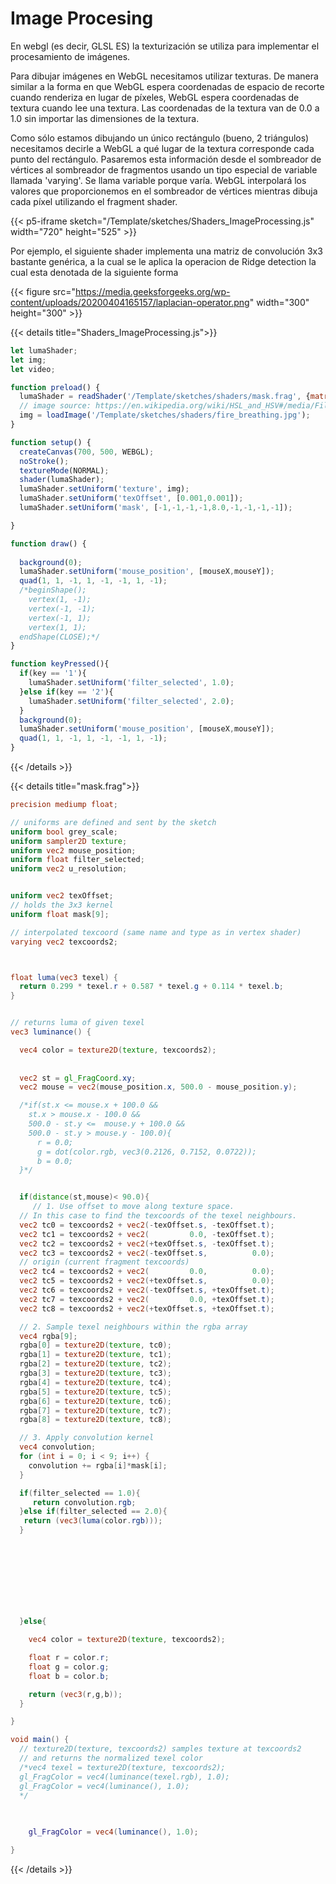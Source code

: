 # Image Procesing 

En webgl (es decir, GLSL ES) la texturización se utiliza para implementar el procesamiento de imágenes.


Para dibujar imágenes en WebGL necesitamos utilizar texturas. De manera similar a la forma en que WebGL espera coordenadas de espacio de recorte cuando renderiza en lugar de píxeles, WebGL espera coordenadas de textura cuando lee una textura. Las coordenadas de la textura van de 0.0 a 1.0 sin importar las dimensiones de la textura.

Como sólo estamos dibujando un único rectángulo (bueno, 2 triángulos) necesitamos decirle a WebGL a qué lugar de la textura corresponde cada punto del rectángulo. Pasaremos esta información desde el sombreador de vértices al sombreador de fragmentos usando un tipo especial de variable llamada 'varying'. Se llama variable porque varía. WebGL interpolará los valores que proporcionemos en el sombreador de vértices mientras dibuja cada píxel utilizando el fragment shader.

{{< p5-iframe sketch="/Template/sketches/Shaders_ImageProcessing.js" width="720" height="525" >}}


Por ejemplo, el siguiente shader implementa una matriz de convolución 3x3 bastante genérica, a la cual se le aplica la operacion de Ridge detection la cual esta denotada de la siguiente forma 



{{< figure src="https://media.geeksforgeeks.org/wp-content/uploads/20200404165157/laplacian-operator.png" width="300" height="300" >}}


{{< details title="Shaders_ImageProcessing.js">}}
```js
let lumaShader;
let img;
let video;

function preload() {
  lumaShader = readShader('/Template/sketches/shaders/mask.frag', {matrices: Tree.NONE});
  // image source: https://en.wikipedia.org/wiki/HSL_and_HSV#/media/File:Fire_breathing_2_Luc_Viatour.jpg
  img = loadImage('/Template/sketches/shaders/fire_breathing.jpg');
}

function setup() {
  createCanvas(700, 500, WEBGL);
  noStroke();
  textureMode(NORMAL);
  shader(lumaShader);
  lumaShader.setUniform('texture', img);
  lumaShader.setUniform('texOffset', [0.001,0.001]);
  lumaShader.setUniform('mask', [-1,-1,-1,-1,8.0,-1,-1,-1,-1]);

}

function draw() {
  
  background(0);
  lumaShader.setUniform('mouse_position', [mouseX,mouseY]);
  quad(1, 1, -1, 1, -1, -1, 1, -1);
  /*beginShape();
    vertex(1, -1);
    vertex(-1, -1);
    vertex(-1, 1);
    vertex(1, 1);
  endShape(CLOSE);*/
}

function keyPressed(){
  if(key == '1'){
    lumaShader.setUniform('filter_selected', 1.0);
  }else if(key == '2'){
    lumaShader.setUniform('filter_selected', 2.0);
  }
  background(0);
  lumaShader.setUniform('mouse_position', [mouseX,mouseY]);
  quad(1, 1, -1, 1, -1, -1, 1, -1);
}
```
{{< /details >}}


{{< details title="mask.frag">}}
```glsl
precision mediump float;

// uniforms are defined and sent by the sketch
uniform bool grey_scale;
uniform sampler2D texture;
uniform vec2 mouse_position;
uniform float filter_selected;
uniform vec2 u_resolution;


uniform vec2 texOffset;
// holds the 3x3 kernel
uniform float mask[9];

// interpolated texcoord (same name and type as in vertex shader)
varying vec2 texcoords2;



float luma(vec3 texel) {
  return 0.299 * texel.r + 0.587 * texel.g + 0.114 * texel.b;
}


// returns luma of given texel
vec3 luminance() {

  vec4 color = texture2D(texture, texcoords2);
  
  
  vec2 st = gl_FragCoord.xy; 
  vec2 mouse = vec2(mouse_position.x, 500.0 - mouse_position.y);

  /*if(st.x <= mouse.x + 100.0 && 
    st.x > mouse.x - 100.0 && 
    500.0 - st.y <=  mouse.y + 100.0 &&
    500.0 - st.y > mouse.y - 100.0){
      r = 0.0;
      g = dot(color.rgb, vec3(0.2126, 0.7152, 0.0722));
      b = 0.0;
  }*/


  if(distance(st,mouse)< 90.0){
     // 1. Use offset to move along texture space.
  // In this case to find the texcoords of the texel neighbours.
  vec2 tc0 = texcoords2 + vec2(-texOffset.s, -texOffset.t);
  vec2 tc1 = texcoords2 + vec2(         0.0, -texOffset.t);
  vec2 tc2 = texcoords2 + vec2(+texOffset.s, -texOffset.t);
  vec2 tc3 = texcoords2 + vec2(-texOffset.s,          0.0);
  // origin (current fragment texcoords)
  vec2 tc4 = texcoords2 + vec2(         0.0,          0.0);
  vec2 tc5 = texcoords2 + vec2(+texOffset.s,          0.0);
  vec2 tc6 = texcoords2 + vec2(-texOffset.s, +texOffset.t);
  vec2 tc7 = texcoords2 + vec2(         0.0, +texOffset.t);
  vec2 tc8 = texcoords2 + vec2(+texOffset.s, +texOffset.t);

  // 2. Sample texel neighbours within the rgba array
  vec4 rgba[9];
  rgba[0] = texture2D(texture, tc0);
  rgba[1] = texture2D(texture, tc1);
  rgba[2] = texture2D(texture, tc2);
  rgba[3] = texture2D(texture, tc3);
  rgba[4] = texture2D(texture, tc4);
  rgba[5] = texture2D(texture, tc5);
  rgba[6] = texture2D(texture, tc6);
  rgba[7] = texture2D(texture, tc7);
  rgba[8] = texture2D(texture, tc8);

  // 3. Apply convolution kernel
  vec4 convolution;
  for (int i = 0; i < 9; i++) {
    convolution += rgba[i]*mask[i];
  }

  if(filter_selected == 1.0){
     return convolution.rgb;
  }else if(filter_selected == 2.0){
   return (vec3(luma(color.rgb)));
  }
    
  

   

   
 
    

  }else{

    vec4 color = texture2D(texture, texcoords2);

    float r = color.r;
    float g = color.g;
    float b = color.b;

    return (vec3(r,g,b));
  }

}

void main() {
  // texture2D(texture, texcoords2) samples texture at texcoords2 
  // and returns the normalized texel color
  /*vec4 texel = texture2D(texture, texcoords2);
  gl_FragColor = vec4(luminance(texel.rgb), 1.0);
  gl_FragColor = vec4(luminance(), 1.0);
  */
  

   
    gl_FragColor = vec4(luminance(), 1.0);

}
```
{{< /details >}}